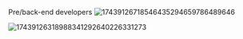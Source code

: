 Pre/back-end developers
![17439126718546435294659786489646](https://github.com/user-attachments/assets/84c390f5-e9e8-4aea-bd65-e5720ff20b1e)

![17439126318988341292640226331273](https://github.com/user-attachments/assets/47b20cbb-36fa-4a04-89f5-1950bce5005b)
